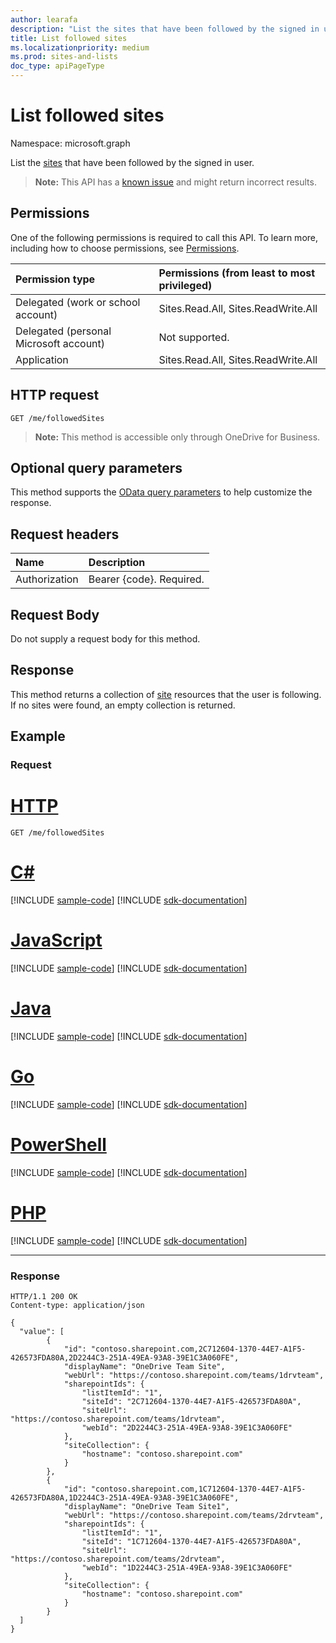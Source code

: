 ```yaml
---
author: learafa
description: "List the sites that have been followed by the signed in user."
title: List followed sites
ms.localizationpriority: medium
ms.prod: sites-and-lists
doc_type: apiPageType
---
```

# List followed sites

Namespace: microsoft.graph

List the [sites](../resources/site.md) that have been followed by the signed in user.

>**Note:** This API has a [known issue](/graph/known-issues#sites-and-lists-sharepoint) and might return incorrect results. 

## Permissions

One of the following permissions is required to call this API. To learn more, including how to choose permissions, see [Permissions](/graph/permissions-reference).

|Permission type      | Permissions (from least to most privileged)              |
|:--------------------|:---------------------------------------------------------|
|Delegated (work or school account) | Sites.Read.All, Sites.ReadWrite.All  |
|Delegated (personal Microsoft account) | Not supported.    |
|Application | Sites.Read.All, Sites.ReadWrite.All |

## HTTP request

<!-- { "blockType": "ignored" } -->

```http
GET /me/followedSites
```

>**Note:** This method is accessible only through OneDrive for Business.

## Optional query parameters
This method supports the [OData query parameters](/graph/query-parameters) to help customize the response.

## Request headers

| Name      |Description|
|:----------|:----------|
| Authorization  | Bearer {code}. Required.|

## Request Body

Do not supply a request body for this method.

## Response

This method returns a collection of [site](../resources/site.md) resources that the user is following.
If no sites were found, an empty collection is returned.

## Example

### Request


# [HTTP](#tab/http)
<!-- { "blockType": "request", "name": "sites-list-followed", "scopes": "sites.readwrite.all" } -->

```msgraph-interactive
GET /me/followedSites
```

# [C#](#tab/csharp)
[!INCLUDE [sample-code](../includes/snippets/csharp/sites-list-followed-csharp-snippets.md)]
[!INCLUDE [sdk-documentation](../includes/snippets/snippets-sdk-documentation-link.md)]

# [JavaScript](#tab/javascript)
[!INCLUDE [sample-code](../includes/snippets/javascript/sites-list-followed-javascript-snippets.md)]
[!INCLUDE [sdk-documentation](../includes/snippets/snippets-sdk-documentation-link.md)]

# [Java](#tab/java)
[!INCLUDE [sample-code](../includes/snippets/java/sites-list-followed-java-snippets.md)]
[!INCLUDE [sdk-documentation](../includes/snippets/snippets-sdk-documentation-link.md)]

# [Go](#tab/go)
[!INCLUDE [sample-code](../includes/snippets/go/sites-list-followed-go-snippets.md)]
[!INCLUDE [sdk-documentation](../includes/snippets/snippets-sdk-documentation-link.md)]

# [PowerShell](#tab/powershell)
[!INCLUDE [sample-code](../includes/snippets/powershell/sites-list-followed-powershell-snippets.md)]
[!INCLUDE [sdk-documentation](../includes/snippets/snippets-sdk-documentation-link.md)]

# [PHP](#tab/php)
[!INCLUDE [sample-code](../includes/snippets/php/sites-list-followed-php-snippets.md)]
[!INCLUDE [sdk-documentation](../includes/snippets/snippets-sdk-documentation-link.md)]

---


### Response
<!-- { "blockType": "response", "@odata.type": "Collection(microsoft.graph.site)", "truncated": true } -->

```http
HTTP/1.1 200 OK
Content-type: application/json

{
  "value": [
        {
            "id": "contoso.sharepoint.com,2C712604-1370-44E7-A1F5-426573FDA80A,2D2244C3-251A-49EA-93A8-39E1C3A060FE",
            "displayName": "OneDrive Team Site",
            "webUrl": "https://contoso.sharepoint.com/teams/1drvteam",
            "sharepointIds": {
                "listItemId": "1",
                "siteId": "2C712604-1370-44E7-A1F5-426573FDA80A",
                "siteUrl": "https://contoso.sharepoint.com/teams/1drvteam",
                "webId": "2D2244C3-251A-49EA-93A8-39E1C3A060FE"
            },
            "siteCollection": {
                "hostname": "contoso.sharepoint.com"
            }
        },
        {
            "id": "contoso.sharepoint.com,1C712604-1370-44E7-A1F5-426573FDA80A,1D2244C3-251A-49EA-93A8-39E1C3A060FE",
            "displayName": "OneDrive Team Site1",
            "webUrl": "https://contoso.sharepoint.com/teams/2drvteam",
            "sharepointIds": {
                "listItemId": "1",
                "siteId": "1C712604-1370-44E7-A1F5-426573FDA80A",
                "siteUrl": "https://contoso.sharepoint.com/teams/2drvteam",
                "webId": "1D2244C3-251A-49EA-93A8-39E1C3A060FE"
            },
            "siteCollection": {
                "hostname": "contoso.sharepoint.com"
            }
        }
  ]
}
```

<!--
{
  "type": "#page.annotation",
  "description": "List the sites a user is following.",
  "keywords": "site,onedrive.site,list followed sites, followedSites",
  "section": "documentation",
  "tocPath": "Sites/List followed sites",
  "suppressions": [
  ]
}
-->


